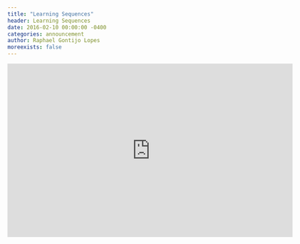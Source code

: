 ```yaml
---
title: "Learning Sequences"
header: Learning Sequences
date: 2016-02-10 00:00:00 -0400
categories: announcement
author: Raphael Gontijo Lopes
moreexists: false
---
```

<!-- embedded slides should have width="640" height="389" -->
<iframe src="https://docs.google.com/presentation/d/1cHc5AnHH2wovq2v2i4DlHOVE3glsBNF1vXtwMVnTKJw/embed?start=false&loop=false&delayms=3000" frameborder="0" width="640" height="389" allowfullscreen="true" mozallowfullscreen="true" webkitallowfullscreen="true"></iframe>
